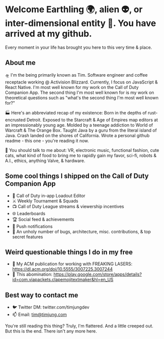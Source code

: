# Welcome Earthling 🌍, alien 👽, or inter-dimensional entity 🌌. You have arrived at my github.

Every moment in your life has brought you here to this very time & place.

## About me

🛸 I'm the being primarily known as Tim. Software engineer and coffee receptacle working @ Activision Blizzard. Currently, I focus on JavaScript & React Native. I'm most well known for my work on the Call of Duty Companion App. The second thing I'm most well known for is my work on theoretical questions such as "what's the second thing I'm most well known for?"

🏭 Here's an abbreviated recap of my existence: Born in the depths of rust-encrusted Detroit. Exposed to the Starcraft & Age of Empires map editors at an impressionably young age. Molded by a teenage addiction to World of Warcraft & The Orange Box. Taught Java by a guru from the literal island of Java. Crash landed on the shores of California. Wrote a personal github readme - this one - you're reading it now. 

📡 You should talk to me about: VR, electronic music, functional fashion, cute cats, what kind of food to bring me to rapidly gain my favor, sci-fi, robots & A.I., ethics, anything Valve, & hardware. 

## Some cool things I shipped on the Call of Duty Companion App
- 🔫 Call of Duty in-app Loadout Editor
- ⚔️ Weekly Tournament & Squads
- 📺 Call of Duty League streams & viewership incentives
- 🌐 Leaderboards
- 🏆 Social feed & achievements
- 🔔 Push notifications
- 🐛 An unholy number of bugs, architecture, misc. contributions, & top secret features

## Weird questionable things I do in my free
- 🌠 My ACM publication for working with FREAKING LASERS: https://dl.acm.org/doi/10.5555/3007225.3007244
- 👏 This abomination: https://play.google.com/store/apps/details?id=com.viapackets.clapemojitextmaker&hl=en_US

## Best way to contact me
- 🐦 Twitter DM: twitter.com/timjungdev
- 📫 Email: tim@timjung.com


You're still reading this thing? Truly, I'm flattered. And a little creeped out. But this is the end. There isn't any more here. 
